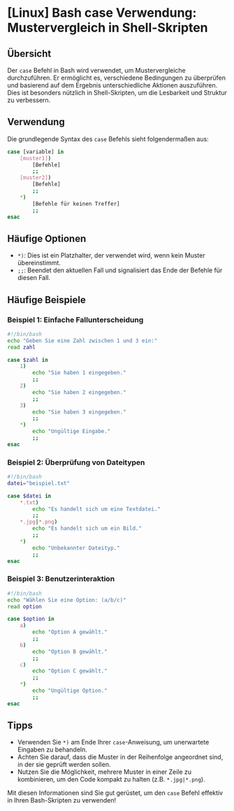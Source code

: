# [Linux] Bash case Verwendung: Mustervergleich in Shell-Skripten

## Übersicht
Der `case` Befehl in Bash wird verwendet, um Mustervergleiche durchzuführen. Er ermöglicht es, verschiedene Bedingungen zu überprüfen und basierend auf dem Ergebnis unterschiedliche Aktionen auszuführen. Dies ist besonders nützlich in Shell-Skripten, um die Lesbarkeit und Struktur zu verbessern.

## Verwendung
Die grundlegende Syntax des `case` Befehls sieht folgendermaßen aus:

```bash
case [variable] in
    [muster1])
        [Befehle]
        ;;
    [muster2])
        [Befehle]
        ;;
    *)
        [Befehle für keinen Treffer]
        ;;
esac
```

## Häufige Optionen
- `*)`: Dies ist ein Platzhalter, der verwendet wird, wenn kein Muster übereinstimmt.
- `;;`: Beendet den aktuellen Fall und signalisiert das Ende der Befehle für diesen Fall.

## Häufige Beispiele

### Beispiel 1: Einfache Fallunterscheidung
```bash
#!/bin/bash
echo "Geben Sie eine Zahl zwischen 1 und 3 ein:"
read zahl

case $zahl in
    1)
        echo "Sie haben 1 eingegeben."
        ;;
    2)
        echo "Sie haben 2 eingegeben."
        ;;
    3)
        echo "Sie haben 3 eingegeben."
        ;;
    *)
        echo "Ungültige Eingabe."
        ;;
esac
```

### Beispiel 2: Überprüfung von Dateitypen
```bash
#!/bin/bash
datei="beispiel.txt"

case $datei in
    *.txt)
        echo "Es handelt sich um eine Textdatei."
        ;;
    *.jpg|*.png)
        echo "Es handelt sich um ein Bild."
        ;;
    *)
        echo "Unbekannter Dateityp."
        ;;
esac
```

### Beispiel 3: Benutzerinteraktion
```bash
#!/bin/bash
echo "Wählen Sie eine Option: (a/b/c)"
read option

case $option in
    a)
        echo "Option A gewählt."
        ;;
    b)
        echo "Option B gewählt."
        ;;
    c)
        echo "Option C gewählt."
        ;;
    *)
        echo "Ungültige Option."
        ;;
esac
```

## Tipps
- Verwenden Sie `*)` am Ende Ihrer `case`-Anweisung, um unerwartete Eingaben zu behandeln.
- Achten Sie darauf, dass die Muster in der Reihenfolge angeordnet sind, in der sie geprüft werden sollen.
- Nutzen Sie die Möglichkeit, mehrere Muster in einer Zeile zu kombinieren, um den Code kompakt zu halten (z.B. `*.jpg|*.png`).

Mit diesen Informationen sind Sie gut gerüstet, um den `case` Befehl effektiv in Ihren Bash-Skripten zu verwenden!